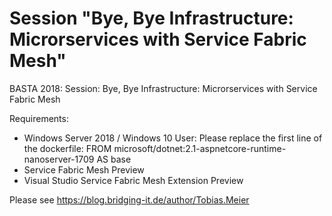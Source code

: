 # Session "Bye, Bye Infrastructure: Microrservices with Service Fabric Mesh" 
BASTA 2018: Session: Bye, Bye Infrastructure: Microrservices with Service Fabric Mesh

Requirements:
- Windows Server 2018 / Windows 10 User: Please replace the first line of the dockerfile: FROM microsoft/dotnet:2.1-aspnetcore-runtime-nanoserver-1709 AS base
- Service Fabric Mesh Preview
- Visual Studio Service Fabric Mesh Extension Preview


Please see https://blog.bridging-it.de/author/Tobias.Meier 
